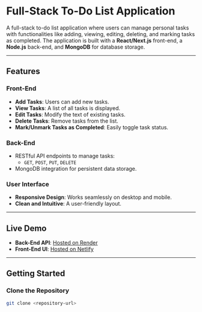 # Full-Stack To-Do List Application

A full-stack to-do list application where users can manage personal tasks with functionalities like adding, viewing, editing, deleting, and marking tasks as completed. The application is built with a **React/Next.js** front-end, a **Node.js** back-end, and **MongoDB** for database storage.

---

## Features

### Front-End
- **Add Tasks**: Users can add new tasks.
- **View Tasks**: A list of all tasks is displayed.
- **Edit Tasks**: Modify the text of existing tasks.
- **Delete Tasks**: Remove tasks from the list.
- **Mark/Unmark Tasks as Completed**: Easily toggle task status.

### Back-End
- RESTful API endpoints to manage tasks:
  - `GET`, `POST`, `PUT`, `DELETE`
- MongoDB integration for persistent data storage.

### User Interface
- **Responsive Design**: Works seamlessly on desktop and mobile.
- **Clean and Intuitive**: A user-friendly layout.

---

## Live Demo

- **Back-End API**: [Hosted on Render](https://backend-n-721u.onrender.com/api/tasks)  
- **Front-End UI**: [Hosted on Netlify](https://tranquil-peony-282a71.netlify.app/)

---

## Getting Started

### Clone the Repository
```bash
git clone <repository-url>
